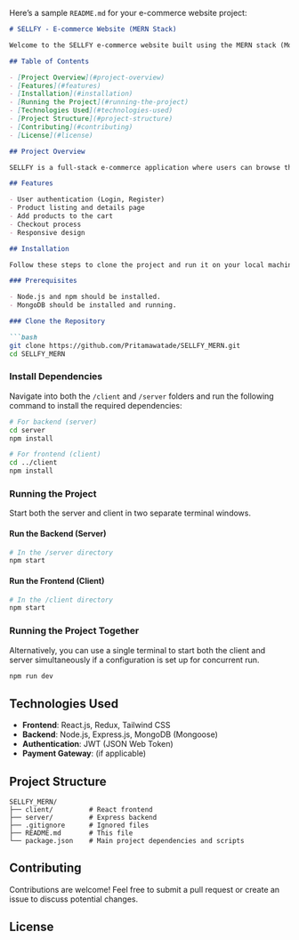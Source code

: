 Here’s a sample `README.md` for your e-commerce website project:

```markdown
# SELLFY - E-commerce Website (MERN Stack)

Welcome to the SELLFY e-commerce website built using the MERN stack (MongoDB, Express, React, Node.js). This application allows users to browse and purchase products with a smooth and responsive user experience.

## Table of Contents

- [Project Overview](#project-overview)
- [Features](#features)
- [Installation](#installation)
- [Running the Project](#running-the-project)
- [Technologies Used](#technologies-used)
- [Project Structure](#project-structure)
- [Contributing](#contributing)
- [License](#license)

## Project Overview

SELLFY is a full-stack e-commerce application where users can browse through different products, view detailed descriptions, add products to the cart, and proceed with purchases.

## Features

- User authentication (Login, Register)
- Product listing and details page
- Add products to the cart
- Checkout process
- Responsive design

## Installation

Follow these steps to clone the project and run it on your local machine:

### Prerequisites

- Node.js and npm should be installed.
- MongoDB should be installed and running.

### Clone the Repository

```bash
git clone https://github.com/Pritamawatade/SELLFY_MERN.git
cd SELLFY_MERN
```

### Install Dependencies

Navigate into both the `/client` and `/server` folders and run the following command to install the required dependencies:

```bash
# For backend (server)
cd server
npm install

# For frontend (client)
cd ../client
npm install
```

### Running the Project

Start both the server and client in two separate terminal windows.

#### Run the Backend (Server)

```bash
# In the /server directory
npm start
```

#### Run the Frontend (Client)

```bash
# In the /client directory
npm start
```

### Running the Project Together

Alternatively, you can use a single terminal to start both the client and server simultaneously if a configuration is set up for concurrent run.

```bash
npm run dev
```

## Technologies Used

- **Frontend**: React.js, Redux, Tailwind CSS
- **Backend**: Node.js, Express.js, MongoDB (Mongoose)
- **Authentication**: JWT (JSON Web Token)
- **Payment Gateway**: (if applicable)
  
## Project Structure

```
SELLFY_MERN/
├── client/         # React frontend
├── server/         # Express backend
├── .gitignore      # Ignored files
├── README.md       # This file
└── package.json    # Main project dependencies and scripts
```

## Contributing

Contributions are welcome! Feel free to submit a pull request or create an issue to discuss potential changes.

## License
